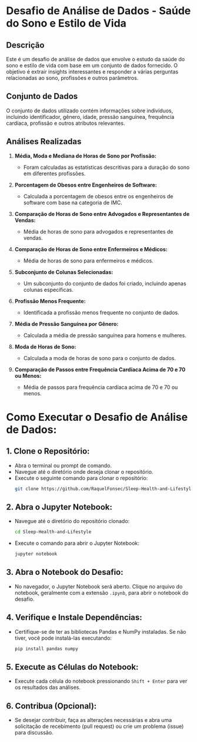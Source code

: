 # Desafio de Análise de Dados - Saúde do Sono e Estilo de Vida

## Descrição
Este é um desafio de análise de dados que envolve o estudo da saúde do sono e estilo de vida com base em um conjunto de dados fornecido. O objetivo é extrair insights interessantes e responder a várias perguntas relacionadas ao sono, profissões e outros parâmetros.

## Conjunto de Dados
O conjunto de dados utilizado contém informações sobre indivíduos, incluindo identificador, gênero, idade, pressão sanguínea, frequência cardíaca, profissão e outros atributos relevantes.

## Análises Realizadas
1. **Média, Moda e Mediana de Horas de Sono por Profissão:**
   - Foram calculadas as estatísticas descritivas para a duração do sono em diferentes profissões.

2. **Porcentagem de Obesos entre Engenheiros de Software:**
   - Calculada a porcentagem de obesos entre os engenheiros de software com base na categoria de IMC.

3. **Comparação de Horas de Sono entre Advogados e Representantes de Vendas:**
   - Média de horas de sono para advogados e representantes de vendas.

4. **Comparação de Horas de Sono entre Enfermeiros e Médicos:**
   - Média de horas de sono para enfermeiros e médicos.

5. **Subconjunto de Colunas Selecionadas:**
   - Um subconjunto do conjunto de dados foi criado, incluindo apenas colunas específicas.

6. **Profissão Menos Frequente:**
   - Identificada a profissão menos frequente no conjunto de dados.

7. **Média de Pressão Sanguínea por Gênero:**
   - Calculada a média de pressão sanguínea para homens e mulheres.

8. **Moda de Horas de Sono:**
   - Calculada a moda de horas de sono para o conjunto de dados.

9. **Comparação de Passos entre Frequência Cardíaca Acima de 70 e 70 ou Menos:**
   - Média de passos para frequência cardíaca acima de 70 e 70 ou menos.

# Como Executar o Desafio de Análise de Dados:

## 1. Clone o Repositório:
   - Abra o terminal ou prompt de comando.
   - Navegue até o diretório onde deseja clonar o repositório.
   - Execute o seguinte comando para clonar o repositório:
     ```bash
     git clone https://github.com/RaquelFonsec/Sleep-Health-and-Lifestyle
     ```
     

## 2. Abra o Jupyter Notebook:
   - Navegue até o diretório do repositório clonado:
     ```bash
     cd Sleep-Health-and-Lifestyle
     ```
   - Execute o comando para abrir o Jupyter Notebook:
     ```bash
     jupyter notebook
     ```

## 3. Abra o Notebook do Desafio:
   - No navegador, o Jupyter Notebook será aberto. Clique no arquivo do notebook, geralmente com a extensão `.ipynb`, para abrir o notebook do desafio.

## 4. Verifique e Instale Dependências:
   - Certifique-se de ter as bibliotecas Pandas e NumPy instaladas. Se não tiver, você pode instalá-las executando:
     ```bash
     pip install pandas numpy
     ```

## 5. Execute as Células do Notebook:
   - Execute cada célula do notebook pressionando `Shift + Enter` para ver os resultados das análises.

## 6. Contribua (Opcional):
   - Se desejar contribuir, faça as alterações necessárias e abra uma solicitação de recebimento (pull request) ou crie um problema (issue) para discussão.




